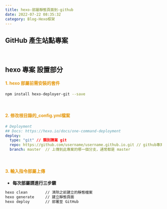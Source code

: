 ```yaml
---
title: hexo-部屬靜態頁面到-github
date: 2022-07-22 08:35:32
category: Blog-Hexo框架
---
```


## GitHub 產生站點專案

<br>




## hexo 專案 設置部分

#### <font color='e59911'>1. hexo 部屬前需安裝的套件</font>
```bash
npm install hexo-deployer-git --save
```

<br>

#### <font color='e59911'>2. 修改根目錄的_config.yml檔案</font>
```yml
# Deployment
## Docs: https://hexo.io/docs/one-command-deployment
deploy:
  type: "git" // 類別請寫 git
  repo: https://github.com/username/username.github.io.git // github專案位置
  branch: master  // 上傳到此專案的哪一個分支，通常都是 master 
```

<br>

#### <font color='e59911'>3. 輸入指令部屬上傳</font>

+ **每次部屬請進行三步驟**
```bash
hexo clean        // 清除之前建立的靜態檔案
hexo generate     // 建立靜態頁面
hexo deploy       // 部署至 GitHub
```